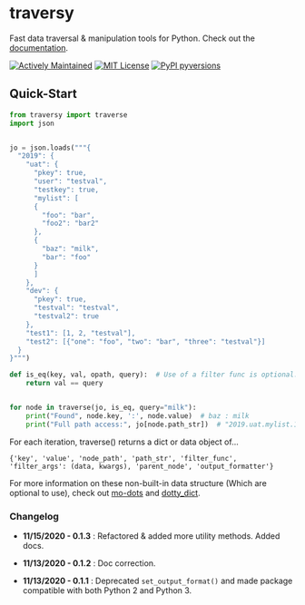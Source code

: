 # traversy

Fast data traversal & manipulation tools for Python. Check out the
[documentation](https://tensortom.github.io/traversy/).

[![Actively Maintained](https://img.shields.io/badge/Maintained%3F-yes-green.svg)](https://gitHub.com/TensorTom/traversy/graphs/commit-activity)
[![MIT License](https://img.shields.io/pypi/l/ansicolortags.svg)](https://pypi.python.org/pypi/traversy/)
[![PyPI pyversions](https://img.shields.io/pypi/pyversions/ansicolortags.svg)](https://pypi.python.org/pypi/traversy/)

## Quick-Start

```python
from traversy import traverse
import json


jo = json.loads("""{
  "2019": {
    "uat": {
      "pkey": true,
      "user": "testval",
      "testkey": true,
      "mylist": [
      {
        "foo": "bar",
        "foo2": "bar2"
      },
      {
        "baz": "milk",
        "bar": "foo"
      }
      ]
    },
    "dev": {
      "pkey": true,
      "testval": "testval",
      "testval2": true
    },
    "test1": [1, 2, "testval"],
    "test2": [{"one": "foo", "two": "bar", "three": "testval"}]
  }
}""")

def is_eq(key, val, opath, query):  # Use of a filter func is optional.
    return val == query


for node in traverse(jo, is_eq, query="milk"):
    print("Found", node.key, ':', node.value)  # baz : milk
    print("Full path access:", jo[node.path_str])  # "2019.uat.mylist.1.baz"
```

For each iteration, traverse() returns a dict or data object of...

```
{'key', 'value', 'node_path', 'path_str', 'filter_func',
'filter_args': (data, kwargs), 'parent_node', 'output_formatter'}
```

For more information on these non-built-in data structure (Which are optional
to use), check out [mo-dots](https://pypi.org/project/mo-dots/) and
[dotty_dict](https://pypi.org/project/dotty-dict/).


### Changelog

- **11/15/2020 - 0.1.3** : Refactored & added more utility methods. Added docs.

- **11/13/2020 - 0.1.2** : Doc correction.

- **11/13/2020 - 0.1.1** : Deprecated `set_output_format()` and made package compatible with both Python 2 and Python 3.